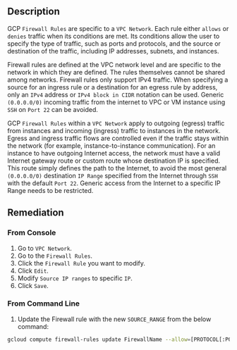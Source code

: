 ## Description

GCP `Firewall Rules` are specific to a `VPC Network`. Each rule either `allows` or `denies` traffic when its conditions are met. Its conditions allow the user to specify the type of traffic, such as ports and protocols, and the source or destination of the traffic, including IP addresses, subnets, and instances.

Firewall rules are defined at the VPC network level and are specific to the network in which they are defined. The rules themselves cannot be shared among networks. Firewall rules only support IPv4 traffic. When specifying a source for an ingress rule or a destination for an egress rule by address, only an `IPv4` address or `IPv4 block in CIDR` notation can be used. Generic `(0.0.0.0/0)` incoming traffic from the internet to VPC or VM instance using `SSH` on `Port 22` can be avoided.

GCP `Firewall Rules` within a `VPC Network` apply to outgoing (egress) traffic from instances and incoming (ingress) traffic to instances in the network. Egress and ingress traffic flows are controlled even if the traffic stays within the network (for example, instance-to-instance communication). For an instance to have outgoing Internet access, the network must have a valid Internet gateway route or custom route whose destination IP is specified. This route simply defines the path to the Internet, to avoid the most general `(0.0.0.0/0)` destination `IP Range` specified from the Internet through `SSH` with the default `Port 22`. Generic access from the Internet to a specific IP Range needs to be restricted.

## Remediation

### From Console

1. Go to `VPC Network`.
2. Go to the `Firewall Rules`.
3. Click the `Firewall Rule` you want to modify.
4. Click `Edit`.
5. Modify `Source IP ranges` to specific `IP`.
6. Click `Save`.

### From Command Line

1. Update the Firewall rule with the new `SOURCE_RANGE` from the below command:

```bash
gcloud compute firewall-rules update FirewallName --allow=[PROTOCOL[:PORT[-PORT]],...] --source-ranges=[CIDR_RANGE,...]
```
